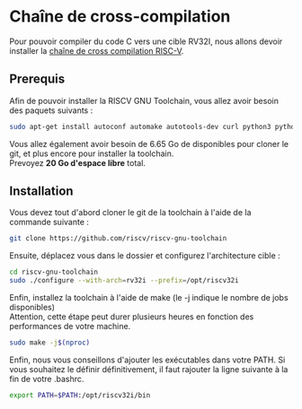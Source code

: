 # Chaîne de cross-compilation

Pour pouvoir compiler du code C vers une cible RV32I, nous allons devoir installer la [chaîne de cross compilation RISC-V](https://github.com/riscv-collab/riscv-gnu-toolchain).

## Prerequis

Afin de pouvoir installer la RISCV GNU Toolchain, vous allez avoir besoin des paquets suivants :
```bash
sudo apt-get install autoconf automake autotools-dev curl python3 python3-pip libmpc-dev libmpfr-dev libgmp-dev gawk build-essential bison flex texinfo gperf libtool patchutils bc zlib1g-dev libexpat-dev ninja-build git cmake libglib2.0-dev
```

Vous allez également avoir besoin de 6.65 Go de disponibles pour cloner le git, et plus encore pour installer la toolchain.  
Prevoyez **20 Go d'espace libre** total.

## Installation

Vous devez tout d'abord cloner le git de la toolchain à l'aide de la commande suivante :
```sh
git clone https://github.com/riscv/riscv-gnu-toolchain
```

Ensuite, déplacez vous dans le dossier et configurez l'architecture cible :
```sh
cd riscv-gnu-toolchain
sudo ./configure --with-arch=rv32i --prefix=/opt/riscv32i
```

Enfin, installez la toolchain à l'aide de make (le -j indique le nombre de jobs disponibles)  
Attention, cette étape peut durer plusieurs heures en fonction des performances de votre machine.
```sh
sudo make -j$(nproc)
```

Enfin, nous vous conseillons d'ajouter les exécutables dans votre PATH. Si vous souhaitez le définir définitivement, il faut rajouter la ligne suivante à la fin de votre .bashrc.
```sh
export PATH=$PATH:/opt/riscv32i/bin
```

